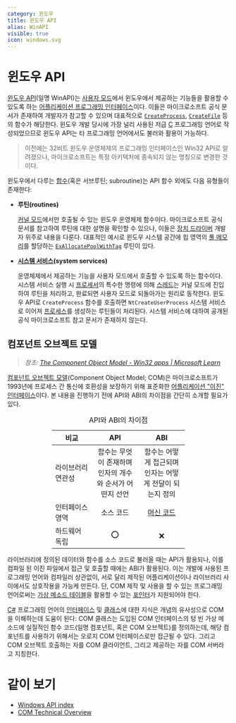 ```yaml
---
category: 윈도우
title: 윈도우 API
alias: WinAPI
visible: true
icon: windows.svg
---
```

# 윈도우 API
[윈도우 API](https://ko.wikipedia.org/wiki/윈도우_API)(일명 WinAPI)는 [사용자 모드](ko.Processor.md#보호-링)에서 윈도우에서 제공하는 기능들을 활용할 수 있도록 하는 [어플리케이션 프로그래밍 인터페이스](https://ko.wikipedia.org/wiki/API)이다. 이들은 마이크로소프트 공식 문서가 존재하여 개발자가 참고할 수 있으며 대표적으로 [`CreateProcess`](https://learn.microsoft.com/en-us/windows/win32/api/processthreadsapi/nf-processthreadsapi-createprocessw), [`CreateFile`](https://learn.microsoft.com/en-us/windows/win32/api/fileapi/nf-fileapi-createfilew) 등의 함수가 해당한다. 윈도우 개발 당시에 가장 널리 사용된 저급 [C](ko.C.md) 프로그래밍 언어로 작성되었으므로 윈도우 API는 타 프로그래밍 언어에서도 불러와 활용이 가능하다.

> 이전에는 32비트 윈도우 운영체제의 프로그래밍 인터페이스인 Win32 API로 알려졌으나, 마이크로소프트는 특정 아키텍처에 종속되지 않는 명칭으로 변경한 것이다. 

윈도우에서 다루는 [함수](https://ko.wikipedia.org/wiki/함수_(컴퓨터_과학))(혹은 서브루틴; subroutine)는 API 함수 외에도 다음 유형들이 존재한다:

* **루틴(routines)**

    [커널 모드](ko.Processor.md#보호-링)에서만 호출될 수 있는 윈도우 운영체제 함수이다. 마이크로소프트 공식 문서를 참고하여 루틴에 대한 설명을 확인할 수 있으나, 이들은 [장치 드라이버](https://ko.wikipedia.org/wiki/장치_드라이버) 개발자 위주로 내용을 다룬다. 대표적인 예시로 윈도우 시스템 공간에 힙 영역의 [풀 메모리](ko.Memory.md#메모리-풀)를 할당하는 [`ExAllocatePoolWithTag`](https://learn.microsoft.com/en-us/windows-hardware/drivers/ddi/wdm/nf-wdm-exallocatepoolwithtag) 루틴이 있다.

* **[시스템 서비스](https://ko.wikipedia.org/wiki/시스템_호출)(system services)**

    운영체제에서 제공하는 기능을 사용자 모드에서 호출할 수 있도록 하는 함수이다. 시스템 서비스 실행 시 [프로세서](ko.Processor.md)의 특수한 명령에 의해 [스레드](ko.Process.md#스레드)는 커널 모드에 진입하여 루틴을 처리하고, 완료되면 사용자 모드로 되돌아가는 원리로 동작한다. 윈도우 API로 `CreateProcess` 함수를 호출하면 `NtCreateUserProcess` 시스템 서비스로 이어져 [프로세스](ko.Process.md)를 생성하는 루틴들이 처리된다. 시스템 서비스에 대하여 공개된 공식 마이크로소프트 참고 문서가 존재하지 않는다.

## 컴포넌트 오브젝트 모델
> *참조: [The Component Object Model - Win32 apps &#124; Microsoft Learn](https://learn.microsoft.com/en-us/windows/win32/com/the-component-object-model)*

[컴포넌트 오브젝트 모델](https://ko.wikipedia.org/wiki/컴포넌트_오브젝트_모델)(Component Object Model; COM)은 마이크로소프트가 1993년에 프로세스 간 통신에 호환성을 보장하기 위해 표준화한 [어플리케이션 "이진" 인터페이스](https://ko.wikipedia.org/wiki/응용_프로그램_이진_인터페이스)이다. 본 내용을 진행하기 전에 API와 ABI의 차이점을 간단히 소개할 필요가 있다.

<table style="width: 60%; margin: auto;">
<caption style="caption-side: top;">API와 ABI의 차이점</caption>
<colgroup><col style="width: 30%;"/><col style="width: 35%;"/><col style="width: 35%;"/></colgroup>
<thead><tr><th style="text-align: center;">비교</th><th style="text-align: center;">API</th><th style="text-align: center;">ABI</th></tr></thead>
<tbody><tr><td>라이브러리 연관성</td><td style="text-align: center;">함수는 무엇이 존재하며 인자의 개수와 순서가 어떤지 선언</td><td style="text-align: center;">함수는 어떻게 접근되며 인자는 어떻게 전달이 되는지 정의</td></tr>
<tr><td>인터페이스 영역</td><td style="text-align: center;">소스 코드</td><td style="text-align: center;"><a href="https://ko.wikipedia.org/wiki/기계어">머신 코드</a></td></tr>
<tr><td>하드웨어 독립</td><td style="text-align: center;">⭕</td><td style="text-align: center;">❌</td></tr>
</tbody>
</table>

라이브러리에 정의된 데이터와 함수를 소스 코드로 불러올 때는 API가 활용되나, 이를 컴파일 된 이진 파일에서 접근 및 호출할 때에는 ABI가 활용된다. 이는 개발에 사용된 프로그래밍 언어와 컴파일러 상관없이, 서로 달리 제작된 어플리케이션이나 라이브러리 사이에서도 상호작용을 가능케 만든다. 단, COM 제작 및 사용을 할 수 있는 프로그래밍 언어로써는 [가상 메소드 테이블](https://ko.wikipedia.org/wiki/가상_메소드_테이블)을 활용할 수 있는 [포인터](ko.C.md#포인터)가 지원되어야 한다.

[C#](ko.Csharp.md) 프로그래밍 언어의 [인터페이스](ko.Csharp.md#인터페이스) 및 [클래스](en.Csharp.md#클래스)에 대한 지식은 개념의 유사성으로 COM을 이해하는데 도움이 된다: COM 클래스는 도입된 COM 인터페이스의 텅 빈 가상 메소드에 실질적인 함수 코드(일명 컴포넌트, 혹은 COM 오브젝트)를 정의하는데, 해당 컴포넌트를 사용하기 위해서는 오로지 COM 인터페이스로만 접근될 수 있다. 그리고 COM 오브젝트 호출하는 자를 COM 클라이언트, 그리고 제공하는 자를 COM 서버라고 지칭한다.

# 같이 보기
* [Windows API index](https://learn.microsoft.com/en-us/windows/win32/apiindex/windows-api-list)
* [COM Technical Overview](https://learn.microsoft.com/en-us/windows/win32/com/com-technical-overview)
